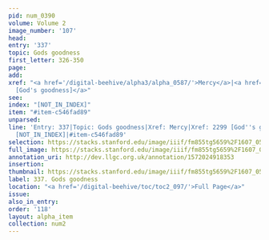 ```yaml
---
pid: num_0390
volume: Volume 2
image_number: '107'
head: 
entry: '337'
topic: Gods goodness
first_letter: 326-350
page: 
add: 
xref: "<a href='/digital-beehive/alpha3/alpha_0587/'>Mercy</a>|<a href='/digital-beehive/toc/toc2_403/'>2299
  [God's goodness]</a>"
see: 
index: "[NOT_IN_INDEX]"
item: "#item-c546fad89"
unparsed: 
line: 'Entry: 337|Topic: Gods goodness|Xref: Mercy|Xref: 2299 [God''s goodness]|Index:
  [NOT_IN_INDEX]|#item-c546fad89'
selection: https://stacks.stanford.edu/image/iiif/fm855tg5659%2F1607_0574/277,285,3032,796/full/0/default.jpg
full_image: https://stacks.stanford.edu/image/iiif/fm855tg5659%2F1607_0574/full/full/0/default.jpg
annotation_uri: http://dev.llgc.org.uk/annotation/1572024918353
insertion: 
thumbnail: https://stacks.stanford.edu/image/iiif/fm855tg5659%2F1607_0574/277,285,600,180/250,/0/default.jpg
label: 337. Gods goodness
location: "<a href='/digital-beehive/toc/toc2_097/'>Full Page</a>"
issue: 
also_in_entry: 
order: '118'
layout: alpha_item
collection: num2
---
```

